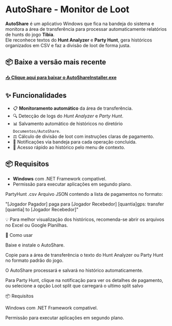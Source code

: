 # AutoShare - Monitor de Loot

**AutoShare** é um aplicativo Windows que fica na bandeja do sistema e monitora a área de transferência para processar automaticamente relatórios de hunts do jogo **Tibia**.  
Ele reconhece textos do **Hunt Analyzer** e **Party Hunt**, gera históricos organizados em CSV e faz a divisão de loot de forma justa.

## 📦 Baixe a versão mais recente
[📥 **Clique aqui para baixar o AutoShareInstaller.exe**](https://github.com/Grodrigues1998/AutoShare/releases/download/v1.0/AutoShareInstaller.exe)

## ✨ Funcionalidades

- 📋 **Monitoramento automático** da área de transferência.
- 🔍 Detecção de logs do *Hunt Analyzer* e *Party Hunt*.
- 📊 Salvamento automático de históricos no diretório `Documentos/AutoShare`.
- ⚖️ Cálculo de divisão de loot com instruções claras de pagamento.
- 💬 Notificações via bandeja para cada operação concluída.
- 📂 Acesso rápido ao histórico pelo menu de contexto.


## 📦 Requisitos

- **Windows** com .NET Framework compatível.
- Permissão para executar aplicações em segundo plano.

PartyHunt <data>.csv
Arquivo JSON contendo a lista de pagamentos no formato:

"[Jogador Pagador] paga para [Jogador Recebedor] [quantia]gps: transfer [quantia] to [Jogador Recebedor]"


💡 Para melhor visualização dos históricos, recomenda-se abrir os arquivos no Excel ou Google Planilhas.

🚀 Como usar

Baixe e instale o AutoShare.

Copie para a área de transferência o texto do Hunt Analyzer ou Party Hunt no formato padrão do jogo.

O AutoShare processará e salvará no histórico automaticamente.

Para Party Hunt, clique na notificação para ver os detalhes de pagamento, ou selecione a opção Loot split que carregará o ultimo split salvo

📦 Requisitos

Windows com .NET Framework compatível.

Permissão para executar aplicações em segundo plano.
